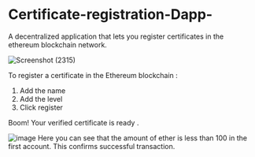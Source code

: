 # Certificate-registration-Dapp-
A decentralized application that lets you register certificates in the ethereum blockchain network.


![Screenshot (2315)](https://user-images.githubusercontent.com/30749584/85924162-040cf600-b8ae-11ea-8717-39efbaec3189.png)

To register a certificate in the Ethereum blockchain :
1. Add the name
2. Add the level 
3. Click register 

Boom! Your verified certificate is ready . 

![image](https://user-images.githubusercontent.com/30749584/85924464-1720c580-b8b0-11ea-85c7-9eda0ab3932e.png)
Here you can see that the amount of ether is less than 100 in the first account. 
This confirms successful transaction.
